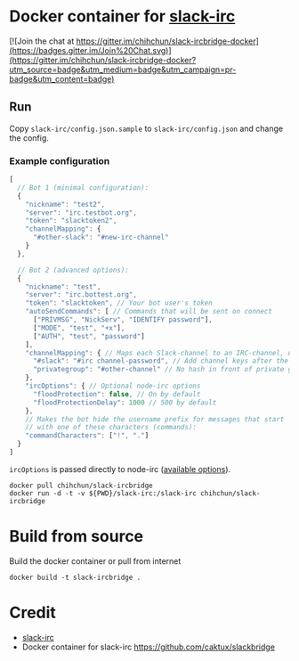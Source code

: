 Docker container for [slack-irc](https://github.com/ekmartin/slack-irc)
===

[![Join the chat at https://gitter.im/chihchun/slack-ircbridge-docker](https://badges.gitter.im/Join%20Chat.svg)](https://gitter.im/chihchun/slack-ircbridge-docker?utm_source=badge&utm_medium=badge&utm_campaign=pr-badge&utm_content=badge)

## Run
Copy `slack-irc/config.json.sample` to `slack-irc/config.json` and change the config.


### Example configuration
```js
[
  // Bot 1 (minimal configuration):
  {
    "nickname": "test2",
    "server": "irc.testbot.org",
    "token": "slacktoken2",
    "channelMapping": {
      "#other-slack": "#new-irc-channel"
    }
  },

  // Bot 2 (advanced options):
  {
    "nickname": "test",
    "server": "irc.bottest.org",
    "token": "slacktoken", // Your bot user's token
    "autoSendCommands": [ // Commands that will be sent on connect
      ["PRIVMSG", "NickServ", "IDENTIFY password"],
      ["MODE", "test", "+x"],
      ["AUTH", "test", "password"]
    ],
    "channelMapping": { // Maps each Slack-channel to an IRC-channel, used to direct messages to the correct place
      "#slack": "#irc channel-password", // Add channel keys after the channel name
      "privategroup": "#other-channel" // No hash in front of private groups
    },
    "ircOptions": { // Optional node-irc options
      "floodProtection": false, // On by default
      "floodProtectionDelay": 1000 // 500 by default
    },
    // Makes the bot hide the username prefix for messages that start
    // with one of these characters (commands):
    "commandCharacters": ["!", "."]
  }
]
```

`ircOptions` is passed directly to node-irc ([available options](http://node-irc.readthedocs.org/en/latest/API.html#irc.Client)).



```
docker pull chihchun/slack-ircbridge
docker run -d -t -v ${PWD}/slack-irc:/slack-irc chihchun/slack-ircbridge
```

# Build from source

Build the docker container or pull from internet

```
docker build -t slack-ircbridge .
```

# Credit
* [slack-irc](https://github.com/ekmartin/slack-irc)
* Docker container for slack-irc https://github.com/caktux/slackbridge
